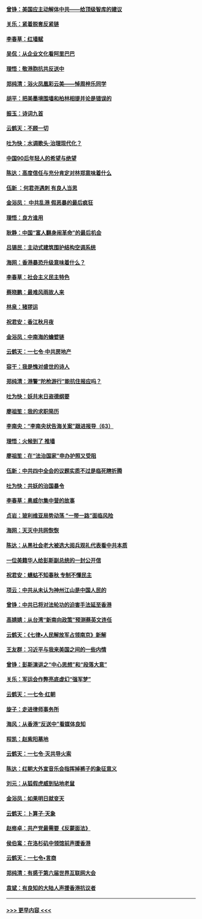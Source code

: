 #### [曾铮：美国应主动解体中共——给顶级智库的建议](../pages/nsc993/n11649888.md?t=11121611) 
#### [关乐：紧着脱套反紧链](../pages/nsc993/n11649069.md?t=11121611) 
#### [李春草：红墙赋](../pages/nsc993/n11646389.md?t=11121611) 
#### [吴侃：从企业文化看阿里巴巴](../pages/nsc993/n11645476.md?t=11121611) 
#### [理悟：敬港胞抗共反送中](../pages/nsc993/n11645466.md?t=11121611) 
#### [郑纯清：浴火凤凰彩云美——悼周梓乐同学](../pages/nsc993/n11645155.md?t=11121611) 
#### [胡平：把美墨境围墙和柏林相提并论是错误的](../pages/nsc993/n11645134.md?t=11121611) 
#### [振玉：诗词九首](../pages/nsc993/n11644081.md?t=11121611) 
#### [云鹤天：不顾一切](../pages/nsc993/n11643508.md?t=11121611) 
#### [吐为快：水调歌头·治理现代化？](../pages/nsc993/n11643485.md?t=11121611) 
#### [中国90后年轻人的希望与绝望](../pages/nsc993/n11642317.md?t=11121611) 
#### [陈达：高度信任与充分肯定对林郑意味着什么](../pages/nsc993/n11641441.md?t=11121611) 
#### [伍新 ：何君尧遇刺 有良人当思](../pages/nsc993/n11641503.md?t=11121611) 
#### [金浴凤： 中共乱港  假恶暴的最后疯狂](../pages/nsc993/n11641495.md?t=11121611) 
#### [理悟：良方谁用](../pages/nsc993/n11641463.md?t=11121611) 
#### [耿静：中国“富人翻身闹革命”的最后机会](../pages/nsc993/n11640655.md?t=11121611) 
#### [吕锡民：主动式建筑围护结构空调系统](../pages/nsc993/n11640168.md?t=11121611) 
#### [海网：香港暴恐升级意味着什么？](../pages/nsc993/n11635904.md?t=11121611) 
#### [李春草：社会主义民主特色](../pages/nsc993/n11634657.md?t=11121611) 
#### [蔡晓鹏：最难风雨故人来](../pages/nsc993/n11633145.md?t=11121611) 
#### [林泉：猪猡运](../pages/nsc993/n11631469.md?t=11121611) 
#### [祝君安：香江秋月夜](../pages/nsc993/n11631440.md?t=11121611) 
#### [金浴凤：中南海的蟾嬖链](../pages/nsc993/n11631290.md?t=11121611) 
#### [云鹤天：一七令·中共房地产](../pages/nsc993/n11630084.md?t=11121611) 
#### [容干：我是愧对盛世的诗人](../pages/nsc993/n11630059.md?t=11121611) 
#### [郑纯清：港警“陀枪游行”能抗住报应吗？](../pages/nsc993/n11629999.md?t=11121611) 
#### [吐为快：妖共末日盗德纲要](../pages/nsc993/n11628610.md?t=11121611) 
#### [廖祖笙：我的求职简历](../pages/nsc993/n11628492.md?t=11121611) 
#### [李南央：“李南央状告海关案”跟进报导（63）](../pages/nsc993/n11627039.md?t=11121611) 
#### [理悟：火候到了 推墙](../pages/nsc993/n11626917.md?t=11121611) 
#### [廖祖笙：在“法治国家”申办护照又受阻](../pages/nsc993/n11626500.md?t=11121611) 
#### [伍新：中共四中全会的议题实质不过是临死瞎折腾](../pages/nsc993/n11621774.md?t=11121611) 
#### [吐为快：共妖的治国暴令](../pages/nsc993/n11621401.md?t=11121611) 
#### [李春草：奥威尔集中营的故事](../pages/nsc993/n11621373.md?t=11121611) 
#### [贞岩：玻利维亚局势动荡 “一带一路”面临风险](../pages/nsc993/n11619480.md?t=11121611) 
#### [海网：天灭中共网恢恢](../pages/nsc993/n11618261.md?t=11121611) 
#### [陈达：从黑社会老大被选大阅兵观礼代表看中共本质](../pages/nsc993/n11618229.md?t=11121611) 
#### [一位美籍华人给彭斯副总统的一封公开信](../pages/nsc993/n11616906.md?t=11121611) 
#### [祝君安：蟪蛄不知春秋  专制不懂民主](../pages/nsc993/n11616882.md?t=11121611) 
#### [项云：中共从未认为神州江山是中国人民的](../pages/nsc993/n11616763.md?t=11121611) 
#### [曾铮：中共已将对法轮功的迫害手法延至香港](../pages/nsc993/n11616561.md?t=11121611) 
#### [高婧婧：从台湾“新南向政策”预测蔡英文连任](../pages/nsc993/n11616518.md?t=11121611) 
#### [云鹤天：《七律▪人民解放军占领南京》新解](../pages/nsc993/n11616490.md?t=11121611) 
#### [王友群：习近平与我来美国之间的一些内情](../pages/nsc993/n11615052.md?t=11121611) 
#### [曾铮：彭斯演讲之“中心思想”和“段落大意”](../pages/nsc993/n11615020.md?t=11121611) 
#### [关乐：军运会作弊亮底虚幻“强军梦”](../pages/nsc993/n11615008.md?t=11121611) 
#### [云鹤天：一七令‧红朝](../pages/nsc993/n11615000.md?t=11121611) 
#### [旋子：走进律师事务所](../pages/nsc993/n11614894.md?t=11121611) 
#### [海风：从香港“反送中”看媒体良知](../pages/nsc993/n11614480.md?t=11121611) 
#### [程凯：赵紫阳墓地](../pages/nsc993/n11614464.md?t=11121611) 
#### [云鹤天：一七令‧灭共导火索](../pages/nsc993/n11613471.md?t=11121611) 
#### [陈达：红朝大外宣音乐会指挥掉裤子的象征意义](../pages/nsc993/n11613456.md?t=11121611) 
#### [刘元：从狐假虎威到钻地老鼠](../pages/nsc993/n11612832.md?t=11121611) 
#### [金浴凤：如果明日就变天](../pages/nsc993/n11611135.md?t=11121611) 
#### [云鹤天：卜算子‧天象](../pages/nsc993/n11609023.md?t=11121611) 
#### [赵修卓：共产党最需要《反蒙面法》](../pages/nsc993/n11608006.md?t=11121611) 
#### [侯伯鸾：在洛杉矶中领馆前声援香港](../pages/nsc993/n11607802.md?t=11121611) 
#### [云鹤天：一七令•言商](../pages/nsc993/n11606248.md?t=11121611) 
#### [郑纯清：有感于第六届世界互联网大会](../pages/nsc993/n11604718.md?t=11121611) 
#### [袁斌：有良知的大陆人声援香港抗议者](../pages/nsc993/n11603673.md?t=11121611) 

----
#### [ >>> 更早内容 <<< ](../indexes/nsc993-earlier.md)
